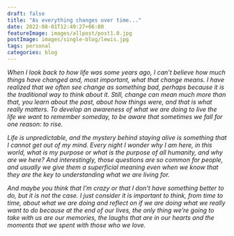 ```yaml
---
draft: false
title: "As everything changes over time..."
date: 2022-08-01T12:49:27+06:00
featureImage: images/allpost/post1.0.jpg
postImage: images/single-blog/lewis.jpg
tags: personal
categories: blog
---
```


_When I look back to how life was some years ago, I can’t believe how much things have changed and, most important, what that change means. I have realized that we often see change as something bad, perhaps because it is the traditional way to think about it. Still, change can mean much more than that, you learn about the past, about how things were, and that is what really matters. To develop an awareness of what we are doing to live the life we want to remember someday, to be aware that sometimes we fall for one reason: to rise._

 _Life is unpredictable, and the mystery behind staying alive is something that I cannot get out of my mind. Every night I wonder why I am here, in this world, what is my purpose or what is the purpose of all humanity, and why are we here? And interestingly, those questions are so common for people, and usually we give them a superficial meaning even when we know that they are the key to understanding what we are living for._

 _And maybe you think that I’m crazy or that I don’t have something better to do, but it is not the case. I just consider it is important to think, from time to time, about what we are doing and reflect on if we are doing what we really want to do because at the end of our lives, the only thing we’re going to take with us are our memories, the laughs that are in our hearts and the moments that we spent with those who we love._

